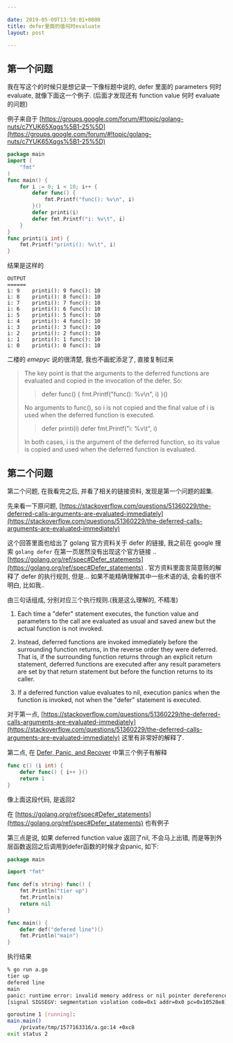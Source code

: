 ```yaml
---

date: 2019-05-09T13:59:01+0800
title: defer里面的值何时evaluate
layout: post

---
```


## 第一个问题

我在写这个的时候只是想记录一下像标题中说的, defer 里面的 parameters 何时 evaluate, 就像下面这一个例子. (后面才发现还有 function value 何时 evaluate 的问题)

例子来自于 [https://groups.google.com/forum/#!topic/golang-nuts/c7YUK65Xqgs%5B1-25%5D](https://groups.google.com/forum/#!topic/golang-nuts/c7YUK65Xqgs%5B1-25%5D)

```go
package main
import (
    "fmt"
)
func main() {
    for i := 0; i < 10; i++ {
        defer func() {
            fmt.Printf("func(): %v\n", i)
        }()
        defer printi(i)
        defer fmt.Printf("i: %v\t", i)
    }
}
func printi(i int) {
    fmt.Printf("printi(): %v\t", i)
}
```

结果是这样的

```
OUTPUT
======
i: 9	printi(): 9	func(): 10 
i: 8	printi(): 8	func(): 10 
i: 7	printi(): 7	func(): 10 
i: 6	printi(): 6	func(): 10 
i: 5	printi(): 5	func(): 10 
i: 4	printi(): 4	func(): 10
i: 3	printi(): 3	func(): 10
i: 2	printi(): 2	func(): 10 
i: 1	printi(): 1	func(): 10 
i: 0	printi(): 0	func(): 10
```

二楼的 *emepyc* 说的很清楚, 我也不画蛇添足了, 直接复制过来


> The key point is that the arguments to the deferred functions are
> evaluated and copied in the invocation of the defer. So:
>
>  > defer  func()  {
>  >   fmt.Printf("func():  %v\n",  i)
>  > }()
>
> No arguments to func(), so i is not copied and the final value of i is
> used when the deferred function is executed.
>
>  > defer  printi(i)
>  > defer  fmt.Printf("i:  %v\t",  i)
>
> In both cases, i is the argument of the deferred function, so its value
> is copied and used when the deferred function is evaluated.


## 第二个问题

第二个问题, 在我看完之后, 并看了相关的链接资料, 发现是第一个问题的超集.

先来看一下原问题, [https://stackoverflow.com/questions/51360229/the-deferred-calls-arguments-are-evaluated-immediately](https://stackoverflow.com/questions/51360229/the-deferred-calls-arguments-are-evaluated-immediately)

这个回答里面也给出了 golang 官方资料关于 defer 的链接, 我之前在 google 搜索 `golang defer` 在第一页居然没有出现这个官方链接 .. [https://golang.org/ref/spec#Defer_statements](https://golang.org/ref/spec#Defer_statements) . 官方资料里面言简意赅的解释了 defer 的执行规则, 但是... 如果不能精确理解其中一些术语的话, 会看的很不明白, 比如我..

由三句话组成, 分别对应三个执行规则.(我是这么理解的, 不精准)

1. Each time a "defer" statement executes, the function value and parameters to the call are evaluated as usual and saved anew but the actual function is not invoked. 

2. Instead, deferred functions are invoked immediately before the surrounding function returns, in the reverse order they were deferred. That is, if the surrounding function returns through an explicit return statement, deferred functions are executed after any result parameters are set by that return statement but before the function returns to its caller. 

3. If a deferred function value evaluates to nil, execution panics when the function is invoked, not when the "defer" statement is executed.

对于第一点, [https://stackoverflow.com/questions/51360229/the-deferred-calls-arguments-are-evaluated-immediately](https://stackoverflow.com/questions/51360229/the-deferred-calls-arguments-are-evaluated-immediately) 这里有非常好的解释了.

第二点, 在 [Defer, Panic, and Recover](https://blog.golang.org/defer-panic-and-recover) 中第三个例子有解释

```go
func c() (i int) {
    defer func() { i++ }()
    return 1
}
```

像上面这段代码, 是返回2

在 [https://golang.org/ref/spec#Defer_statements](https://golang.org/ref/spec#Defer_statements) 也有例子


第三点是说, 如果 deferred function value 返回了nil, 不会马上出错, 而是等到外层函数返回之后调用到defer函数的时候才会panic, 如下:

```go
package main

import "fmt"

func def(s string) func() {
	fmt.Println("tier up")
	fmt.Println(s)
	return nil
}

func main() {
	defer def("defered line")()
	fmt.Println("main")
}
```

执行结果

``` bash
% go run a.go
tier up
defered line
main
panic: runtime error: invalid memory address or nil pointer dereference
[signal SIGSEGV: segmentation violation code=0x1 addr=0x0 pc=0x10528e8]

goroutine 1 [running]:
main.main()
	/private/tmp/1577163316/a.go:14 +0xc8
exit status 2
```
